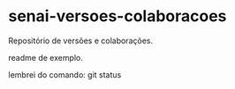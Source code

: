 # senai-versoes-colaboracoes
Repositório de versões e colaborações.

readme de exemplo.

lembrei do comando: git status